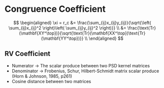 # Congruence Coefficient


$$
\begin{aligned}
\xi = r_c &= \frac{\sum_{ij}x_{ij}y_{ij}}{\sqrt{\left( \sum_{ij}x_{ij}^2 \right)\left( \sum_{ij}y_{ij}^2 \right)}} \\
&= \frac{\text{Tr}(\mathbf{XY^\top})}{\sqrt{\text{Tr}(\mathbf{XX^\top})\text{Tr}(\mathbf{YY^\top})}} \\
\end{aligned}
$$


## RV Coefficient

* Numerator -> The scalar produce between two PSD kernel matrices
* Denominator -> Frobenius, Schur, Hilbert-Schmidt matrix scalar produce (Horn & Johnson, 1985, p261)
* Cosine distance between two matrices